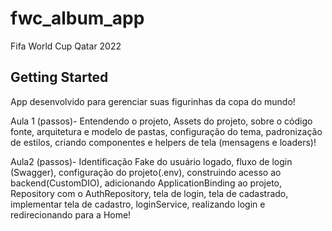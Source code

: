 # fwc_album_app

Fifa World Cup Qatar 2022

## Getting Started

App desenvolvido para gerenciar suas figurinhas da copa do mundo!

Aula 1 (passos)- Entendendo o projeto, Assets do projeto, sobre o código fonte, arquitetura e modelo de pastas, configuração do tema,
padronização de estilos, criando componentes e helpers de tela (mensagens e loaders)!

Aula2 (passos)- Identificação Fake do usuário logado, fluxo de login (Swagger), configuração do projeto(.env), construindo acesso ao backend(CustomDIO), adicionando ApplicationBinding ao projeto, Repository com o AuthRepository, tela de login, tela de cadastrado, implementar tela de cadastro, loginService, realizando login e redirecionando para a Home!
